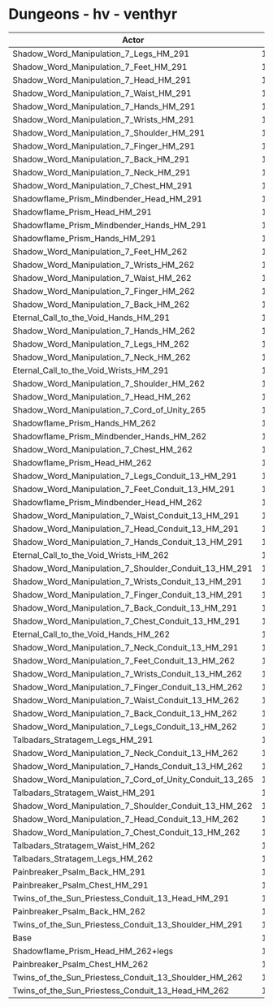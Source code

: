 # Dungeons - hv - venthyr
| Actor | DPS | Increase |
|---|:---:|:---:|
|Shadow_Word_Manipulation_7_Legs_HM_291|14602|8.57%|
|Shadow_Word_Manipulation_7_Feet_HM_291|14583|8.42%|
|Shadow_Word_Manipulation_7_Head_HM_291|14555|8.22%|
|Shadow_Word_Manipulation_7_Waist_HM_291|14552|8.19%|
|Shadow_Word_Manipulation_7_Hands_HM_291|14538|8.09%|
|Shadow_Word_Manipulation_7_Wrists_HM_291|14535|8.07%|
|Shadow_Word_Manipulation_7_Shoulder_HM_291|14523|7.98%|
|Shadow_Word_Manipulation_7_Finger_HM_291|14518|7.94%|
|Shadow_Word_Manipulation_7_Back_HM_291|14499|7.80%|
|Shadow_Word_Manipulation_7_Neck_HM_291|14494|7.76%|
|Shadow_Word_Manipulation_7_Chest_HM_291|14481|7.67%|
|Shadowflame_Prism_Mindbender_Head_HM_291|14456|7.48%|
|Shadowflame_Prism_Head_HM_291|14453|7.46%|
|Shadowflame_Prism_Mindbender_Hands_HM_291|14451|7.44%|
|Shadowflame_Prism_Hands_HM_291|14445|7.40%|
|Shadow_Word_Manipulation_7_Feet_HM_262|14368|6.83%|
|Shadow_Word_Manipulation_7_Wrists_HM_262|14367|6.82%|
|Shadow_Word_Manipulation_7_Waist_HM_262|14356|6.74%|
|Shadow_Word_Manipulation_7_Finger_HM_262|14354|6.72%|
|Shadow_Word_Manipulation_7_Back_HM_262|14346|6.66%|
|Eternal_Call_to_the_Void_Hands_HM_291|14337|6.59%|
|Shadow_Word_Manipulation_7_Hands_HM_262|14336|6.59%|
|Shadow_Word_Manipulation_7_Legs_HM_262|14336|6.59%|
|Shadow_Word_Manipulation_7_Neck_HM_262|14335|6.58%|
|Eternal_Call_to_the_Void_Wrists_HM_291|14303|6.34%|
|Shadow_Word_Manipulation_7_Shoulder_HM_262|14301|6.33%|
|Shadow_Word_Manipulation_7_Head_HM_262|14290|6.25%|
|Shadow_Word_Manipulation_7_Cord_of_Unity_265|14289|6.24%|
|Shadowflame_Prism_Hands_HM_262|14265|6.06%|
|Shadowflame_Prism_Mindbender_Hands_HM_262|14234|5.83%|
|Shadow_Word_Manipulation_7_Chest_HM_262|14229|5.79%|
|Shadowflame_Prism_Head_HM_262|14219|5.72%|
|Shadow_Word_Manipulation_7_Legs_Conduit_13_HM_291|14214|5.68%|
|Shadow_Word_Manipulation_7_Feet_Conduit_13_HM_291|14196|5.55%|
|Shadowflame_Prism_Mindbender_Head_HM_262|14193|5.52%|
|Shadow_Word_Manipulation_7_Waist_Conduit_13_HM_291|14174|5.38%|
|Shadow_Word_Manipulation_7_Head_Conduit_13_HM_291|14172|5.37%|
|Shadow_Word_Manipulation_7_Hands_Conduit_13_HM_291|14161|5.29%|
|Eternal_Call_to_the_Void_Wrists_HM_262|14150|5.20%|
|Shadow_Word_Manipulation_7_Shoulder_Conduit_13_HM_291|14137|5.11%|
|Shadow_Word_Manipulation_7_Wrists_Conduit_13_HM_291|14136|5.10%|
|Shadow_Word_Manipulation_7_Finger_Conduit_13_HM_291|14129|5.05%|
|Shadow_Word_Manipulation_7_Back_Conduit_13_HM_291|14114|4.94%|
|Shadow_Word_Manipulation_7_Chest_Conduit_13_HM_291|14106|4.88%|
|Eternal_Call_to_the_Void_Hands_HM_262|14099|4.83%|
|Shadow_Word_Manipulation_7_Neck_Conduit_13_HM_291|14084|4.71%|
|Shadow_Word_Manipulation_7_Feet_Conduit_13_HM_262|13999|4.08%|
|Shadow_Word_Manipulation_7_Wrists_Conduit_13_HM_262|13984|3.97%|
|Shadow_Word_Manipulation_7_Finger_Conduit_13_HM_262|13975|3.90%|
|Shadow_Word_Manipulation_7_Waist_Conduit_13_HM_262|13964|3.82%|
|Shadow_Word_Manipulation_7_Back_Conduit_13_HM_262|13959|3.78%|
|Shadow_Word_Manipulation_7_Legs_Conduit_13_HM_262|13957|3.77%|
|Talbadars_Stratagem_Legs_HM_291|13957|3.77%|
|Shadow_Word_Manipulation_7_Neck_Conduit_13_HM_262|13956|3.76%|
|Shadow_Word_Manipulation_7_Hands_Conduit_13_HM_262|13950|3.72%|
|Shadow_Word_Manipulation_7_Cord_of_Unity_Conduit_13_265|13938|3.63%|
|Talbadars_Stratagem_Waist_HM_291|13935|3.61%|
|Shadow_Word_Manipulation_7_Shoulder_Conduit_13_HM_262|13921|3.50%|
|Shadow_Word_Manipulation_7_Head_Conduit_13_HM_262|13918|3.48%|
|Shadow_Word_Manipulation_7_Chest_Conduit_13_HM_262|13840|2.90%|
|Talbadars_Stratagem_Waist_HM_262|13751|2.24%|
|Talbadars_Stratagem_Legs_HM_262|13720|2.01%|
|Painbreaker_Psalm_Back_HM_291|13655|1.52%|
|Painbreaker_Psalm_Chest_HM_291|13618|1.25%|
|Twins_of_the_Sun_Priestess_Conduit_13_Head_HM_291|13544|0.70%|
|Painbreaker_Psalm_Back_HM_262|13493|0.32%|
|Twins_of_the_Sun_Priestess_Conduit_13_Shoulder_HM_291|13492|0.31%|
|Base|13450|0.00%|
|Shadowflame_Prism_Head_HM_262+legs|13439|-0.08%|
|Painbreaker_Psalm_Chest_HM_262|13360|-0.67%|
|Twins_of_the_Sun_Priestess_Conduit_13_Shoulder_HM_262|13297|-1.14%|
|Twins_of_the_Sun_Priestess_Conduit_13_Head_HM_262|13282|-1.25%|
